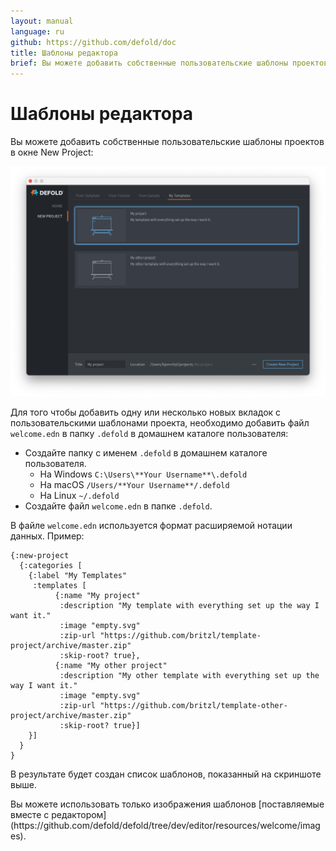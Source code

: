 ```yaml
---
layout: manual
language: ru
github: https://github.com/defold/doc
title: Шаблоны редактора
brief: Вы можете добавить собственные пользовательские шаблоны проектов в окне New Project.
---
```


# Шаблоны редактора

Вы можете добавить собственные пользовательские шаблоны проектов в окне New Project:

![пользовательские шаблоны проектов](/manuals/images/editor/custom_project_templates.png)

Для того чтобы добавить одну или несколько новых вкладок с пользовательскими шаблонами проекта, необходимо добавить файл `welcome.edn` в папку `.defold` в домашнем каталоге пользователя:

* Создайте папку с именем `.defold` в домашнем каталоге пользователя.
  * На Windows `C:\Users\**Your Username**\.defold`
  * На macOS `/Users/**Your Username**/.defold`
  * На Linux `~/.defold`
* Создайте файл `welcome.edn` в папке `.defold`.

В файле `welcome.edn` используется формат расширяемой нотации данных. Пример:

```
{:new-project
  {:categories [
    {:label "My Templates"
     :templates [
          {:name "My project"
           :description "My template with everything set up the way I want it."
           :image "empty.svg"
           :zip-url "https://github.com/britzl/template-project/archive/master.zip"
           :skip-root? true},
          {:name "My other project"
           :description "My other template with everything set up the way I want it."
           :image "empty.svg"
           :zip-url "https://github.com/britzl/template-other-project/archive/master.zip"
           :skip-root? true}]
    }]
  }
}
```

В результате будет создан список шаблонов, показанный на скриншоте выше.

<div class='sidenote' markdown='1'>
Вы можете использовать только изображения шаблонов [поставляемые вместе с редактором](https://github.com/defold/defold/tree/dev/editor/resources/welcome/images).
</div>

